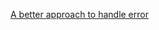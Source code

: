 [A better approach to handle error](https://ixorasolution.com/blog/node-js-error-handling-the-good-the-bad-the-ugly) 
